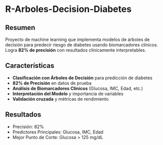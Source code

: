 # R-Arboles-Decision-Diabetes

## Resumen

Proyecto de machine learning que implementa modelos de árboles de decisión para predecir riesgo de diabetes usando biomarcadores clínicos. Logra **82% de precisión** con resultados clínicamente interpretables.

## Características

- **Clasificación con Árboles de Decisión** para predicción de diabetes
- **82% de Precisión** en datos de prueba
- **Análisis de Biomarcadores Clínicos** (Glucosa, IMC, Edad, etc.)
- **Interpretación del Modelo** y importancia de variables
- **Validación cruzada** y métricas de rendimiento

## Resultados

- Precisión: 82%
- Predictores Principales: Glucosa, IMC, Edad
- Mejor Punto de Corte: Glucosa > 125 mg/dL
